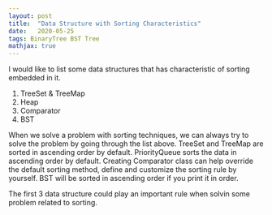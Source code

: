 ```yaml
---
layout: post
title:  "Data Structure with Sorting Characteristics"
date:   2020-05-25
tags: BinaryTree BST Tree
mathjax: true
---
```


I would like to list some data structures that has characteristic of sorting embedded in it.

1. TreeSet & TreeMap
2. Heap
3. Comparator
4. BST

When we solve a problem with sorting techniques, we can always try to solve the problem by going through the list above. TreeSet and TreeMap are sorted in ascending order by default. PriorityQueue sorts the data in ascending order by default. Creating Comparator class can help override the default sorting method, define and customize the sorting rule by yourself. BST will be sorted in ascending order if you print it in order.

The first 3 data structure could play an important rule when solvin some problem related to sorting.